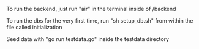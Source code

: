 To run the backend, just run "air" in the terminal inside of /backend

To run the dbs for the very first time, run "sh setup_db.sh" from within the file called initialization

Seed data with "go run testdata.go" inside the testdata directory